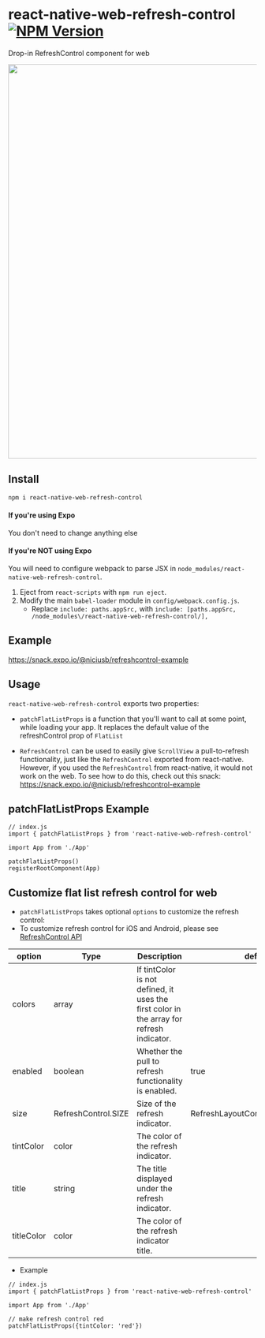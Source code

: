 # react-native-web-refresh-control [![NPM Version](https://img.shields.io/npm/v/react-native-web-refresh-control.svg)](https://npmjs.com/package/react-native-web-refresh-control)

Drop-in RefreshControl component for web

<img src="./example.gif" width=800 />

## Install

```bash
npm i react-native-web-refresh-control
```

#### If you're using Expo
You don't need to change anything else

#### If you're NOT using Expo
You will need to configure webpack to parse JSX in `node_modules/react-native-web-refresh-control`.

1. Eject from `react-scripts` with `npm run eject`.
2. Modify the main `babel-loader` module in `config/webpack.config.js`.
   * Replace `include: paths.appSrc,` with `include: [paths.appSrc, /node_modules\/react-native-web-refresh-control/],` 

## Example

https://snack.expo.io/@niciusb/refreshcontrol-example

## Usage

`react-native-web-refresh-control` exports two properties:

* `patchFlatListProps` is a function that you'll want to call  at some point, while loading your app. It replaces the default value of the refreshControl prop of `FlatList`

* `RefreshControl` can be used to easily give `ScrollView` a pull-to-refresh functionality, just like the `RefreshControl` exported from react-native. However, if you used the `RefreshControl` from react-native, it would not work on the web. To see how to do this, check out this snack: https://snack.expo.io/@niciusb/refreshcontrol-example


## patchFlatListProps Example

```
// index.js
import { patchFlatListProps } from 'react-native-web-refresh-control'

import App from './App'

patchFlatListProps()
registerRootComponent(App)
```

## Customize flat list refresh control for web

* `patchFlatListProps` takes optional `options` to customize the refresh control:
* To customize refresh control for iOS and Android, please see [RefreshControl API](https://reactnative.dev/docs/refreshcontrol)

| option     | Type                | Description                                                                              | default                          |
|------------|---------------------|------------------------------------------------------------------------------------------|----------------------------------|
| colors     | array               | If tintColor is not defined, it uses the first color in the array for refresh indicator. |                                  |
| enabled    | boolean             | Whether the pull to refresh functionality is enabled.                                    | true                             |
| size       | RefreshControl.SIZE | Size of the refresh indicator.                                                           | RefreshLayoutConsts.SIZE.DEFAULT |
| tintColor  | color               | The color of the refresh indicator.                                                      |                                  |
| title      | string              | The title displayed under the refresh indicator.                                         |                                  |
| titleColor | color               | The color of the refresh indicator title.                                                |                                  |                 |                                  |

* Example
```
// index.js
import { patchFlatListProps } from 'react-native-web-refresh-control'

import App from './App'

// make refresh control red
patchFlatListProps({tintColor: 'red'})
```
